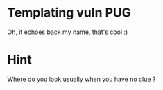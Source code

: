 # Templating vuln PUG

Oh, it echoes back my name, that's cool :)


# Hint
Where do you look usually when you have no clue ?
